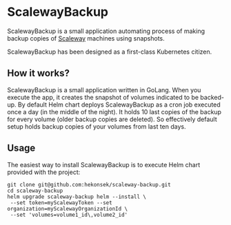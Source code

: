 # ScalewayBackup

ScalewayBackup is a small application automating process of making backup copies
of [Scaleway](https://www.scaleway.com) machines using snapshots.

ScalewayBackup has been designed as a first-class Kubernetes citizen.

## How it works?

ScalewayBackup is a small application written in GoLang. When you execute the app, it creates the snapshot of volumes
indicated to be backed-up. By default Helm chart deploys ScalewayBackup as a cron job executed once a day (in the middle
of the night). It holds 10 last copies of the backup for every volume (older backup copies are deleted). So effectively
default setup holds backup copies of your volumes from last ten days.

## Usage

The easiest way to install ScalewayBackup is to execute Helm chart provided with the project:

    git clone git@github.com:hekonsek/scaleway-backup.git
    cd scaleway-backup
    helm upgrade scaleway-backup helm --install \
     --set token=myScalewayToken --set organization=myScalewayOrganizationId \
     --set 'volumes=volume1_id\,volume2_id'